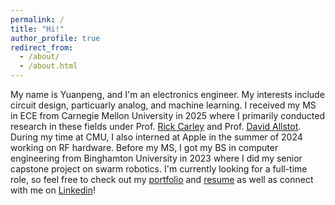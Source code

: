 ```yaml
---
permalink: /
title: "Hi!"
author_profile: true
redirect_from: 
  - /about/
  - /about.html
---
```


My name is Yuanpeng, and I'm an electronics engineer. My interests include circuit design, particuarly analog, and machine learning. I received my MS in ECE from Carnegie Mellon University in 2025 where I primarily conducted research in these fields under Prof. [Rick Carley](https://www.ece.cmu.edu/directory/bios/carley-rick.html) and Prof. [David Allstot](https://ieeexplore.ieee.org/author/37275544000). During my time at CMU, I also interned at Apple in the summer of 2024 working on RF hardware. Before my MS, I got my BS in computer engineering from Binghamton University in 2023 where I did my senior capstone project on swarm robotics. I'm currently looking for a full-time role, so feel free to check out my [portfolio](/portfolio/) and [resume](/files/Resume_7.8.25.pdf) as well as connect with me on [Linkedin](https://www.linkedin.com/in/yuanpeng-zhang/)!
